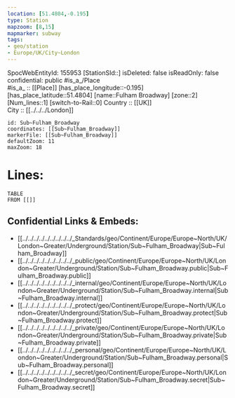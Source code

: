 ```yaml
---
location: [51.4804,-0.195] 
type: Station 
mapzoom: [8,15] 
mapmarker: subway 
tags:
- geo/station
- Europe/UK/City~London
---
```

SpocWebEntityId: 155953
[StationSId::] 
isDeleted: false
isReadOnly: false
confidential: public
#is_a_/Place  
#is_a_ :: [[Place]] 
[has_place_longitude::-0.195] 
[has_place_latitude::51.4804] 
[name::Fulham Broadway] 
[zone::2] 
[Num_lines::1] 
[switch-to-Rail::0] 
Country :: [[UK]]  
City :: [[../../../London]]  


```leaflet
id: Sub~Fulham_Broadway
coordinates: [[Sub~Fulham_Broadway]] 
markerFile: [[Sub~Fulham_Broadway]] 
defaultZoom: 11 
maxZoom: 18
```


# Lines: 
```dataview
TABLE 
FROM [[]] 
```

## Confidential Links & Embeds: 
- [[../../../../../../../../../_Standards/geo/Continent/Europe/Europe~North/UK/London~Greater/Underground/Station/Sub~Fulham_Broadway|Sub~Fulham_Broadway]] 
- [[../../../../../../../../../_public/geo/Continent/Europe/Europe~North/UK/London~Greater/Underground/Station/Sub~Fulham_Broadway.public|Sub~Fulham_Broadway.public]] 
- [[../../../../../../../../../_internal/geo/Continent/Europe/Europe~North/UK/London~Greater/Underground/Station/Sub~Fulham_Broadway.internal|Sub~Fulham_Broadway.internal]] 
- [[../../../../../../../../../_protect/geo/Continent/Europe/Europe~North/UK/London~Greater/Underground/Station/Sub~Fulham_Broadway.protect|Sub~Fulham_Broadway.protect]] 
- [[../../../../../../../../../_private/geo/Continent/Europe/Europe~North/UK/London~Greater/Underground/Station/Sub~Fulham_Broadway.private|Sub~Fulham_Broadway.private]] 
- [[../../../../../../../../../_personal/geo/Continent/Europe/Europe~North/UK/London~Greater/Underground/Station/Sub~Fulham_Broadway.personal|Sub~Fulham_Broadway.personal]] 
- [[../../../../../../../../../_secret/geo/Continent/Europe/Europe~North/UK/London~Greater/Underground/Station/Sub~Fulham_Broadway.secret|Sub~Fulham_Broadway.secret]] 
